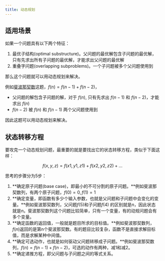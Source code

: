 ```yaml
---
title: 动态规划
---
```


## 适用场景

如果一个问题具有以下两个特征：

1. 最优子结构(optimal substructure)。父问题的最优解包含子问题的最优解，只有先求出所有子问题的最优解，才能求出父问题的最优解
2. 重叠字问题(overlapping subproblems)。一个子问题被多个父问题使用到

那么这个问题就可以用动态规划来解决。

例如[斐波那契数](https://leetcode.cn/problems/fibonacci-number/)这题，$f(n) = f(n-1) + f(n-2)$，

* 父问题的解包含子问题的解，对于 $f(n)$, 只有先求出 $f(n-1)$ 和 $f(n-2)$，才能求出 $f(n)$
* $f(n-2)$ 被 $f(n)$ 和 $f(n-1)$ 两个父问题使用到

因此这题可以用动态规划来解决。

## 状态转移方程

要攻克一个动态规划问题，最重要的就是要找出它的状态转移方程，类似于下面这样：

$$f(x, y, z) = f(x1, y1, z1) + f(x2, y2, z2) + ...$$

思考的步骤分为5步：

1. **确定原子问题(base case)，即最小的不可分割的原子问题。**例如斐波那契数列，有两个原子问题，$f(0) = 0, f(1) = 1$
1. **确定变量，即函数有多少个输入参数，也就是父问题和子问题中会变化的变量。**例如斐波那契数列，父问题$f(5)$和子问题$f(4)$ 的区别就是$n$，因此状态就是$n$。斐波那契数列这个问题比较简单，只有一个变量，有的动规问题会有多个变量。
1. **确定函数的返回值，一般就是题目所求的目标值。**例如斐波那契数列，$f(n)$返回的是第n个斐波那契数。有的题目比较复杂，函数不是直接求解目标值，而是求解某种中间值。
1. **确定可选动作，也就是如何驱动父问题转移成子问题。**例如斐波那契数列，$f(n) = f(n-1) + f(n-2)$，可选的动作有两种，减1和减2。
1. **确定递推方程，即父问题与子问题之间的等式关系。
